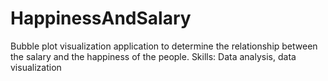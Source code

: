 # HappinessAndSalary
Bubble plot visualization application to determine the relationship between the salary and the happiness of the people. Skills: Data analysis, data visualization

